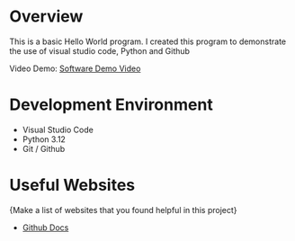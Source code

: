 # Overview

This is a basic Hello World program. I created this program to demonstrate the use of visual studio code, Python and Github

Video Demo: [Software Demo Video](http://youtube.link.goes.here)

# Development Environment

-   Visual Studio Code
-   Python 3.12
-   Git / Github

# Useful Websites

{Make a list of websites that you found helpful in this project}

-   [Github Docs](https://docs.github.com/en/get-started/quickstart/hello-world)
